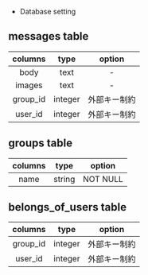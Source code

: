 
* Database setting
## messages table
|columns|type|option|
|:-:|:-:|:-:|
|body|text|-|
|images|text|-|
|group_id|integer|外部キー制約|
|user_id|integer|外部キー制約|


## groups table
|columns|type|option|
|:-:|:-:|:-:|
|name|string|NOT NULL|


## belongs_of_users table
|columns|type|option|
|:-:|:-:|:-:|
|group_id|integer|外部キー制約|
|user_id|integer|外部キー制約|

